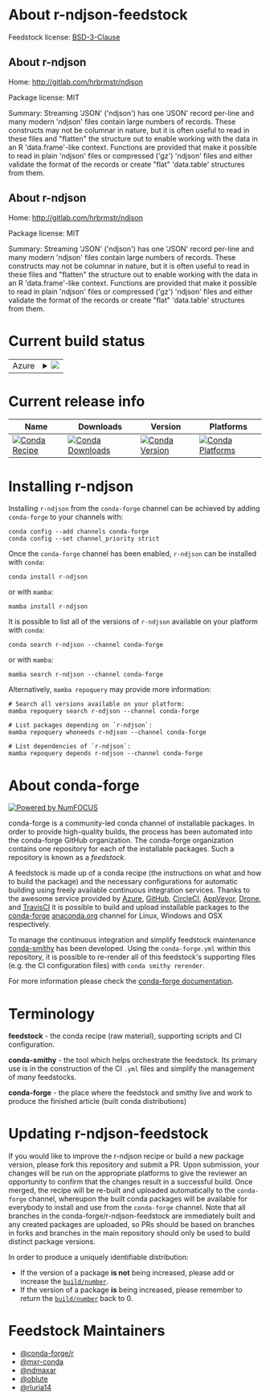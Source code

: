 About r-ndjson-feedstock
========================

Feedstock license: [BSD-3-Clause](https://github.com/conda-forge/r-ndjson-feedstock/blob/main/LICENSE.txt)


About r-ndjson
--------------

Home: http://gitlab.com/hrbrmstr/ndjson

Package license: MIT

Summary: Streaming 'JSON' ('ndjson') has one 'JSON' record per-line and many modern 'ndjson' files contain large numbers of records. These constructs may not be columnar in nature, but it is often useful to read in these files and "flatten" the structure out to enable working with the data in an R 'data.frame'-like context. Functions are provided that make it possible to read in plain 'ndjson' files or compressed ('gz') 'ndjson' files and either validate the format of the records or create "flat" 'data.table' structures from them.

About r-ndjson
--------------

Home: http://gitlab.com/hrbrmstr/ndjson

Package license: MIT

Summary: Streaming 'JSON' ('ndjson') has one 'JSON' record per-line and many modern 'ndjson' files contain large numbers of records. These constructs may not be columnar in nature, but it is often useful to read in these files and "flatten" the structure out to enable working with the data in an R 'data.frame'-like context. Functions are provided that make it possible to read in plain 'ndjson' files or compressed ('gz') 'ndjson' files and either validate the format of the records or create "flat" 'data.table' structures from them.

Current build status
====================


<table>
    
  <tr>
    <td>Azure</td>
    <td>
      <details>
        <summary>
          <a href="https://dev.azure.com/conda-forge/feedstock-builds/_build/latest?definitionId=9920&branchName=main">
            <img src="https://dev.azure.com/conda-forge/feedstock-builds/_apis/build/status/r-ndjson-feedstock?branchName=main">
          </a>
        </summary>
        <table>
          <thead><tr><th>Variant</th><th>Status</th></tr></thead>
          <tbody><tr>
              <td>linux_64_r_base4.3</td>
              <td>
                <a href="https://dev.azure.com/conda-forge/feedstock-builds/_build/latest?definitionId=9920&branchName=main">
                  <img src="https://dev.azure.com/conda-forge/feedstock-builds/_apis/build/status/r-ndjson-feedstock?branchName=main&jobName=linux&configuration=linux%20linux_64_r_base4.3" alt="variant">
                </a>
              </td>
            </tr><tr>
              <td>linux_64_r_base4.4</td>
              <td>
                <a href="https://dev.azure.com/conda-forge/feedstock-builds/_build/latest?definitionId=9920&branchName=main">
                  <img src="https://dev.azure.com/conda-forge/feedstock-builds/_apis/build/status/r-ndjson-feedstock?branchName=main&jobName=linux&configuration=linux%20linux_64_r_base4.4" alt="variant">
                </a>
              </td>
            </tr><tr>
              <td>osx_64_r_base4.3</td>
              <td>
                <a href="https://dev.azure.com/conda-forge/feedstock-builds/_build/latest?definitionId=9920&branchName=main">
                  <img src="https://dev.azure.com/conda-forge/feedstock-builds/_apis/build/status/r-ndjson-feedstock?branchName=main&jobName=osx&configuration=osx%20osx_64_r_base4.3" alt="variant">
                </a>
              </td>
            </tr><tr>
              <td>osx_64_r_base4.4</td>
              <td>
                <a href="https://dev.azure.com/conda-forge/feedstock-builds/_build/latest?definitionId=9920&branchName=main">
                  <img src="https://dev.azure.com/conda-forge/feedstock-builds/_apis/build/status/r-ndjson-feedstock?branchName=main&jobName=osx&configuration=osx%20osx_64_r_base4.4" alt="variant">
                </a>
              </td>
            </tr><tr>
              <td>win_64_r_base4.3</td>
              <td>
                <a href="https://dev.azure.com/conda-forge/feedstock-builds/_build/latest?definitionId=9920&branchName=main">
                  <img src="https://dev.azure.com/conda-forge/feedstock-builds/_apis/build/status/r-ndjson-feedstock?branchName=main&jobName=win&configuration=win%20win_64_r_base4.3" alt="variant">
                </a>
              </td>
            </tr><tr>
              <td>win_64_r_base4.4</td>
              <td>
                <a href="https://dev.azure.com/conda-forge/feedstock-builds/_build/latest?definitionId=9920&branchName=main">
                  <img src="https://dev.azure.com/conda-forge/feedstock-builds/_apis/build/status/r-ndjson-feedstock?branchName=main&jobName=win&configuration=win%20win_64_r_base4.4" alt="variant">
                </a>
              </td>
            </tr>
          </tbody>
        </table>
      </details>
    </td>
  </tr>
</table>

Current release info
====================

| Name | Downloads | Version | Platforms |
| --- | --- | --- | --- |
| [![Conda Recipe](https://img.shields.io/badge/recipe-r--ndjson-green.svg)](https://anaconda.org/conda-forge/r-ndjson) | [![Conda Downloads](https://img.shields.io/conda/dn/conda-forge/r-ndjson.svg)](https://anaconda.org/conda-forge/r-ndjson) | [![Conda Version](https://img.shields.io/conda/vn/conda-forge/r-ndjson.svg)](https://anaconda.org/conda-forge/r-ndjson) | [![Conda Platforms](https://img.shields.io/conda/pn/conda-forge/r-ndjson.svg)](https://anaconda.org/conda-forge/r-ndjson) |

Installing r-ndjson
===================

Installing `r-ndjson` from the `conda-forge` channel can be achieved by adding `conda-forge` to your channels with:

```
conda config --add channels conda-forge
conda config --set channel_priority strict
```

Once the `conda-forge` channel has been enabled, `r-ndjson` can be installed with `conda`:

```
conda install r-ndjson
```

or with `mamba`:

```
mamba install r-ndjson
```

It is possible to list all of the versions of `r-ndjson` available on your platform with `conda`:

```
conda search r-ndjson --channel conda-forge
```

or with `mamba`:

```
mamba search r-ndjson --channel conda-forge
```

Alternatively, `mamba repoquery` may provide more information:

```
# Search all versions available on your platform:
mamba repoquery search r-ndjson --channel conda-forge

# List packages depending on `r-ndjson`:
mamba repoquery whoneeds r-ndjson --channel conda-forge

# List dependencies of `r-ndjson`:
mamba repoquery depends r-ndjson --channel conda-forge
```


About conda-forge
=================

[![Powered by
NumFOCUS](https://img.shields.io/badge/powered%20by-NumFOCUS-orange.svg?style=flat&colorA=E1523D&colorB=007D8A)](https://numfocus.org)

conda-forge is a community-led conda channel of installable packages.
In order to provide high-quality builds, the process has been automated into the
conda-forge GitHub organization. The conda-forge organization contains one repository
for each of the installable packages. Such a repository is known as a *feedstock*.

A feedstock is made up of a conda recipe (the instructions on what and how to build
the package) and the necessary configurations for automatic building using freely
available continuous integration services. Thanks to the awesome service provided by
[Azure](https://azure.microsoft.com/en-us/services/devops/), [GitHub](https://github.com/),
[CircleCI](https://circleci.com/), [AppVeyor](https://www.appveyor.com/),
[Drone](https://cloud.drone.io/welcome), and [TravisCI](https://travis-ci.com/)
it is possible to build and upload installable packages to the
[conda-forge](https://anaconda.org/conda-forge) [anaconda.org](https://anaconda.org/)
channel for Linux, Windows and OSX respectively.

To manage the continuous integration and simplify feedstock maintenance
[conda-smithy](https://github.com/conda-forge/conda-smithy) has been developed.
Using the ``conda-forge.yml`` within this repository, it is possible to re-render all of
this feedstock's supporting files (e.g. the CI configuration files) with ``conda smithy rerender``.

For more information please check the [conda-forge documentation](https://conda-forge.org/docs/).

Terminology
===========

**feedstock** - the conda recipe (raw material), supporting scripts and CI configuration.

**conda-smithy** - the tool which helps orchestrate the feedstock.
                   Its primary use is in the construction of the CI ``.yml`` files
                   and simplify the management of *many* feedstocks.

**conda-forge** - the place where the feedstock and smithy live and work to
                  produce the finished article (built conda distributions)


Updating r-ndjson-feedstock
===========================

If you would like to improve the r-ndjson recipe or build a new
package version, please fork this repository and submit a PR. Upon submission,
your changes will be run on the appropriate platforms to give the reviewer an
opportunity to confirm that the changes result in a successful build. Once
merged, the recipe will be re-built and uploaded automatically to the
`conda-forge` channel, whereupon the built conda packages will be available for
everybody to install and use from the `conda-forge` channel.
Note that all branches in the conda-forge/r-ndjson-feedstock are
immediately built and any created packages are uploaded, so PRs should be based
on branches in forks and branches in the main repository should only be used to
build distinct package versions.

In order to produce a uniquely identifiable distribution:
 * If the version of a package **is not** being increased, please add or increase
   the [``build/number``](https://docs.conda.io/projects/conda-build/en/latest/resources/define-metadata.html#build-number-and-string).
 * If the version of a package **is** being increased, please remember to return
   the [``build/number``](https://docs.conda.io/projects/conda-build/en/latest/resources/define-metadata.html#build-number-and-string)
   back to 0.

Feedstock Maintainers
=====================

* [@conda-forge/r](https://github.com/orgs/conda-forge/teams/r/)
* [@mxr-conda](https://github.com/mxr-conda/)
* [@ndmaxar](https://github.com/ndmaxar/)
* [@oblute](https://github.com/oblute/)
* [@rluria14](https://github.com/rluria14/)


